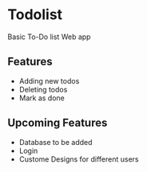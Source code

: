 # Todolist

Basic To-Do list Web app

## Features

- Adding new todos
- Deleting todos
- Mark as done

## Upcoming Features

- Database to be added
- Login 
- Custome Designs for different users